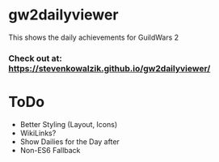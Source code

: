 # gw2dailyviewer

This shows the daily achievements for GuildWars 2

### Check out at: https://stevenkowalzik.github.io/gw2dailyviewer/

# ToDo
 * Better Styling (Layout, Icons)
 * WikiLinks?
 * Show Dailies for the Day after
 * Non-ES6 Fallback
